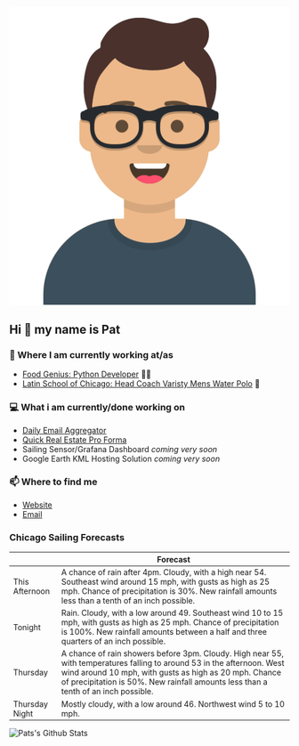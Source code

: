 [![Social banner for p-j-falconer](https://raw.githubusercontent.com/P-J-FALCONER/P-J-FALCONER/master/assets/avataaars.svg)](https://patfalconer.com/)
## Hi :wave: my name is Pat

### 💼 Where I am currently working at/as
- [Food Genius: Python Developer](https://getfoodgenius.com/) 🍔🐍
- [Latin School of Chicago: Head Coach Varisty Mens Water Polo](https://www.latinschool.org/) 🤽


### 💻 What i am currently/done working on
 - [Daily Email Aggregator](https://github.com/P-J-FALCONER/dott_daily_mail)
 - [Quick Real Estate Pro Forma](https://github.com/P-J-FALCONER/henry)
 - Sailing Sensor/Grafana Dashboard *coming very soon*
 - Google Earth KML Hosting Solution *coming very soon*

### 📫 Where to find me
 - [Website](https://patfalconer.com/)
 - [Email](mailto:patrick.j.falconer@gmail.com)


### Chicago Sailing Forecasts
|   | Forecast  |
|---|---|
| This Afternoon | A chance of rain after 4pm. Cloudy, with a high near 54. Southeast wind around 15 mph, with gusts as high as 25 mph. Chance of precipitation is 30%. New rainfall amounts less than a tenth of an inch possible. |
| Tonight | Rain. Cloudy, with a low around 49. Southeast wind 10 to 15 mph, with gusts as high as 25 mph. Chance of precipitation is 100%. New rainfall amounts between a half and three quarters of an inch possible. |
| Thursday | A chance of rain showers before 3pm. Cloudy. High near 55, with temperatures falling to around 53 in the afternoon. West wind around 10 mph, with gusts as high as 20 mph. Chance of precipitation is 50%. New rainfall amounts less than a tenth of an inch possible. |
| Thursday Night | Mostly cloudy, with a low around 46. Northwest wind 5 to 10 mph. |

![Pats's Github Stats](https://github-readme-stats.vercel.app/api?username=p-j-falconer&show_icons=true&theme=radical)
